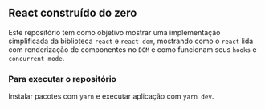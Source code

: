 ## React construído do zero

Este repositório tem como objetivo mostrar uma implementação simplificada da biblioteca `react` e `react-dom`, mostrando como o `react` lida com renderização de componentes no `DOM` e como funcionam seus `hooks` e `concurrent mode`.

### Para executar o repositório

Instalar pacotes com `yarn` e executar aplicação com `yarn dev`.
